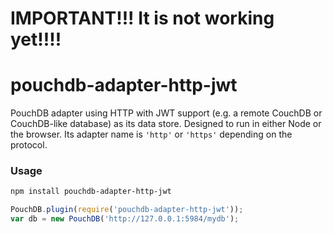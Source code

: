 IMPORTANT!!! It is not working yet!!!!
======
pouchdb-adapter-http-jwt
======

PouchDB adapter using HTTP with JWT support (e.g. a remote CouchDB or CouchDB-like database) as its data store. Designed to run in either Node or the browser. Its adapter name is `'http'` or `'https'` depending on the protocol.

### Usage

```bash
npm install pouchdb-adapter-http-jwt
```

```js
PouchDB.plugin(require('pouchdb-adapter-http-jwt'));
var db = new PouchDB('http://127.0.0.1:5984/mydb');
```
